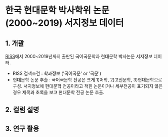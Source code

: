 # 한국 현대문학 박사학위 논문(2000~2019) 서지정보 데이터

## 1. 개괄
[RISS](http://www.riss.kr/search/Search.do?detailSearch=true&viewYn=OP&query=&queryText=znMajor%2C%EA%B5%AD%EC%96%B4%EA%B5%AD%EB%AC%B8%40op%2COR%40znMajor%2C%EA%B5%AD%EB%AC%B8%40op%2COR&strQuery=&iStartCount=0&iGroupView=5&icate=bib_t&colName=bib_t&exQuery=&pageScale=100&strSort=DATE&order=%2FDESC&onHanja=false&keywordOption=0&searchGubun=true&p_year1=&p_year2=&dorg_storage=&mat_type=&mat_subtype=T1%2CT2&fulltext_kind=&t_gubun=&learning_type=&language_code=&ccl_code=&language=&inside_outside=&fric_yn=&image_yn=&regnm=&gubun=&kdc=&ttsUseYn=&resultSearch=false&listFlag=&h_groupByField=&orderBy=#redirect)에서 2000~2019년까지 출판된 국어국문학과 현대문학 박사논문 서지정보 데이터.

* RISS 검색조건 : 학과정보 ('국어국문' or '국문')
* 현대문학 논문 추출 : 국어국문학 전공은 크게 1)어학, 2)고전문학, 3)현대문학으로 구성. 서지정보에 현대문학 전공이라고 적힌 논문이거나 세부전공이 표기되지 않은 경우 제목과 초록을 보고 현대문학 전공 논문 추출.


## 2. 컬럼 설명

## 3. 연구 활용
